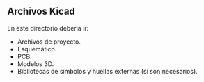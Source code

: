 ## Archivos Kicad ##

En este directorio debería ir:

* Archivos de proyecto.
* Esquemático.
* PCB.
* Modelos  3D.
* Bibliotecas de símbolos y huellas externas (si son necesarios).
